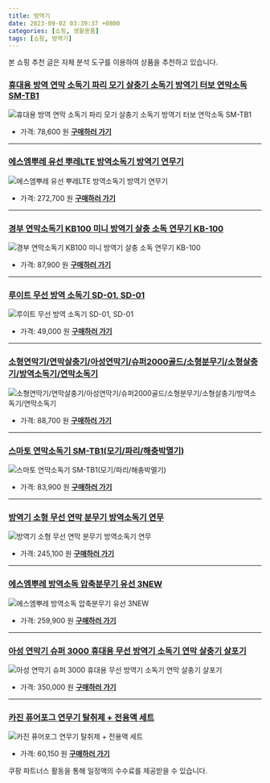 ```yaml
---
title: 방역기
date: 2023-09-02 03:39:37 +0800
categories: [쇼핑, 생활용품]
tags: [쇼핑, 방역기]
---
```

본 쇼핑 추천 글은 자체 분석 도구를 이용하여 상품을 추천하고 있습니다.
### [휴대용 방역 연막 소독기 파리 모기 살충기 소독기 방역기 터보 연막소독 SM-TB1](https://link.coupang.com/re/AFFSDP?lptag=AF1030537&pageKey=6215244621&itemId=12409344303&vendorItemId=86254586849&traceid=V0-153-c9d6f9dac84055f0&requestid=20230907033937207241335913&token=31850C%7CMIXED)
![휴대용 방역 연막 소독기 파리 모기 살충기 소독기 방역기 터보 연막소독 SM-TB1](https://ads-partners.coupang.com/image1/8KJSISq1lLuAwOaM8F7EsYk2Y_5lxZlmVLJm2l6ecfaRARS4W3aVs9KrVpqnGLz0_6AomqRh5S3LH4C0ImlttZ1ebA3iiZ9waLMNVSZ9lTsbHuzRkUbFERiHJRujI41viMt3iZcJmPNbK4eLuhVWUj0_TmM_8ibziZP2y1FtyKg8R6KD9ZDM0xSdBYID_G5JVhCQPxRTaf5gZUe_USTZyvq9mlS2ljKy1Y4TjuUc_JJ0dHoFzlUZYj_Pe_q-Uwa9MLMZMUnbtkLxPNLmdsYsIEGwcqRSddQVhje_0OHssPzy)
- 가격: 78,600 원
[**구매하러 가기**](https://link.coupang.com/re/AFFSDP?lptag=AF1030537&pageKey=6215244621&itemId=12409344303&vendorItemId=86254586849&traceid=V0-153-c9d6f9dac84055f0&requestid=20230907033937207241335913&token=31850C%7CMIXED)
---
### [에스엠뿌레 유선 뿌레LTE 방역소독기 방역기 연무기](https://link.coupang.com/re/AFFSDP?lptag=AF1030537&pageKey=5222767060&itemId=7332310726&vendorItemId=70180912604&traceid=V0-153-07ca7563b6506c08&requestid=20230907033937207241335913&token=31850C%7CMIXED)
![에스엠뿌레 유선 뿌레LTE 방역소독기 방역기 연무기](https://ads-partners.coupang.com/image1/cTiHjOpovoLou4Zocbkj15sPqz43upUBMBsyaewlfO77dWWHkwEFH7DljssUgIf-YZfnN_yKP3qoVJSykZkrMbAMuUzHMuIIcPF_KtEIFNPg_Br1nDesLZOLKZAd7CQjUvJrXMfonakeP-HNdltJ1YrfK979im48W4MS_D8gzXq_nOnuGNdT07tsMCEUCHtuy_l4vtTr45vZATC4CuGUp4QiWpkVLS_OhAU1llFxWS4leQbgoYH-pXZa5uU3O0zCK2X2VhndTT6ddxqqRpKxXSqreLXxFVaIpSJX6j9IRnpW)
- 가격: 272,700 원
[**구매하러 가기**](https://link.coupang.com/re/AFFSDP?lptag=AF1030537&pageKey=5222767060&itemId=7332310726&vendorItemId=70180912604&traceid=V0-153-07ca7563b6506c08&requestid=20230907033937207241335913&token=31850C%7CMIXED)
---
### [경부 연막소독기 KB100 미니 방역기 살충 소독 연무기 KB-100](https://link.coupang.com/re/AFFSDP?lptag=AF1030537&pageKey=6715939774&itemId=15607695552&vendorItemId=85846918049&traceid=V0-153-7c4beac3c50e94b7&requestid=20230907033937207241335913&token=31850C%7CMIXED)
![경부 연막소독기 KB100 미니 방역기 살충 소독 연무기 KB-100](https://ads-partners.coupang.com/image1/JF2xylw4tcwEicJzJBHAvbDwKjc90r_ou_O-htGkDqOdWkMjTleH_f3ShBWLzYbtEabsIm8XI6xfcja4rmHQZOv9vDGcB3aAnzxTVg190x26WpoCvCAZg0zF_xEGuvTfHGTZ6q-sEl_ZtfMDS-OqYBdqulxu9o5Pmae8BUvPxoQnFjdwCHb-tE9l4yuz-NblN3x8NXDLTa-Z8yX0kur360HZHFf_eCjuhQC6xRTT6rdFzL9FotDZmlJpQSIbZP0rbPs7i8-Pg7m6VRgUar206uvnkzFaEQ4AwpZDgQeLl6ft)
- 가격: 87,900 원
[**구매하러 가기**](https://link.coupang.com/re/AFFSDP?lptag=AF1030537&pageKey=6715939774&itemId=15607695552&vendorItemId=85846918049&traceid=V0-153-7c4beac3c50e94b7&requestid=20230907033937207241335913&token=31850C%7CMIXED)
---
### [루이트 무선 방역 소독기 SD-01, SD-01](https://link.coupang.com/re/AFFSDP?lptag=AF1030537&pageKey=6098268577&itemId=11410642930&vendorItemId=78686566064&traceid=V0-153-631bee4c500e2cfb&clickBeacon=V%2Bbil%2FWwIMDa03AJY1QZKKDHL9cpCNJH68nSUm82WskmyHodsOL2mXk5scV8HI5H%2BW7DR1j%2FuGkn4%2BEVDnC2scvTfLvpPyO4MjkZfpovm0InYsYLGIH1mZtgmCZlzxHeJ7T56Dwbe5PVVO8fGRLzrBqyNrAPnwHERi1rNX6XRcSNuDZbH6KS%2BoNyA4E1mVqWlbrg%2B86vrnb%2FwWkTi9QfodsYcx6ci6E4tfrA82JndrtHo4%2FMbx%2FXuJqgUhVHlCjvtAAe4%2FN1dm68jNAgNOIqHwweSDI08bshz%2BRllJOrrMlDB9zFjQkOT%2Fmil9ZjtbUr3pTodAy4GuE5OQ%2Bmd06%2BrwOZP2YFiWNM%2FMrcq6HbnNKPuIwhYE6tZamqqQLjp9bUp2r3z44UcBmKYxehxIvVpRh%2FA2Em4R%2FODQiv6eVtcC1lzv4wgQxoeUf%2FMxQ4YvxYw0YOy9sHrKBIicoMZfB0cHkiYNoG3TzQin1qJNSHr1%2B3au%2FJMYRWpiyjwEy3SwHxFQhRtOttm7Ily%2Fl6absAbbBcnojvaVREhk1752UmDAKE51q1EbmL0cMYi8FRJ1RKr%2Ffa0tSEYDOY9Z9jHzwzRPX2w6SGsq8rHQn8eE3x2JXrnvcwsM%2FlOV3Z6oGLi8jIpY6NR3l2Hz0sqqNkJhix94XQH%2BsaWf1ZDfwossapmCGAj4wIxiPFVPQ7xB7EIwT%2BAnighyM8l%2FYf1jJYf5DrPydQcz0EHnurQfykCsVSPV%2BT4hE9dOhhk7mvLdnPucPuXTMd11zb0k6a5PSrwrxR4WJqk4QxA3L%2BZE%2BZ4z4uoNQNUyQ8ytjoDb49ZDh2MmKH7pBu9gErBXqe42qjtFbDnMladxPSpWJ00B7gX3nIvc4%3D&requestid=20230907033937207241335913&token=31850C%7CMIXED)
![루이트 무선 방역 소독기 SD-01, SD-01](https://ads-partners.coupang.com/image1/_SYcPbdp6cntncqf_cszE0TCj7QdDmIENlhGqV6gXqe2Ra7M8mgfxcWpFZK__VHf_wahHBF8PdlyozH_YA4vl2sv-qEL0Dfbk_wLC-zL4Q6DpnB7mRoH_bc16Tpig0dRELsVQiatG9GgpctNg7FgTVb4xI0g91_YDVOPlj3IbYLJFIp8Id4Beb9eiQHzY-IFAjO9CCnuxKni5IeRqxbPLnTUwZkWObVYc24rOhtU6ZK3pVjgXqrSoTBFIzD7LHUFJHw79O3hXusAArkdHYahaYQmNvvCcQ==)
- 가격: 49,000 원
[**구매하러 가기**](https://link.coupang.com/re/AFFSDP?lptag=AF1030537&pageKey=6098268577&itemId=11410642930&vendorItemId=78686566064&traceid=V0-153-631bee4c500e2cfb&clickBeacon=V%2Bbil%2FWwIMDa03AJY1QZKKDHL9cpCNJH68nSUm82WskmyHodsOL2mXk5scV8HI5H%2BW7DR1j%2FuGkn4%2BEVDnC2scvTfLvpPyO4MjkZfpovm0InYsYLGIH1mZtgmCZlzxHeJ7T56Dwbe5PVVO8fGRLzrBqyNrAPnwHERi1rNX6XRcSNuDZbH6KS%2BoNyA4E1mVqWlbrg%2B86vrnb%2FwWkTi9QfodsYcx6ci6E4tfrA82JndrtHo4%2FMbx%2FXuJqgUhVHlCjvtAAe4%2FN1dm68jNAgNOIqHwweSDI08bshz%2BRllJOrrMlDB9zFjQkOT%2Fmil9ZjtbUr3pTodAy4GuE5OQ%2Bmd06%2BrwOZP2YFiWNM%2FMrcq6HbnNKPuIwhYE6tZamqqQLjp9bUp2r3z44UcBmKYxehxIvVpRh%2FA2Em4R%2FODQiv6eVtcC1lzv4wgQxoeUf%2FMxQ4YvxYw0YOy9sHrKBIicoMZfB0cHkiYNoG3TzQin1qJNSHr1%2B3au%2FJMYRWpiyjwEy3SwHxFQhRtOttm7Ily%2Fl6absAbbBcnojvaVREhk1752UmDAKE51q1EbmL0cMYi8FRJ1RKr%2Ffa0tSEYDOY9Z9jHzwzRPX2w6SGsq8rHQn8eE3x2JXrnvcwsM%2FlOV3Z6oGLi8jIpY6NR3l2Hz0sqqNkJhix94XQH%2BsaWf1ZDfwossapmCGAj4wIxiPFVPQ7xB7EIwT%2BAnighyM8l%2FYf1jJYf5DrPydQcz0EHnurQfykCsVSPV%2BT4hE9dOhhk7mvLdnPucPuXTMd11zb0k6a5PSrwrxR4WJqk4QxA3L%2BZE%2BZ4z4uoNQNUyQ8ytjoDb49ZDh2MmKH7pBu9gErBXqe42qjtFbDnMladxPSpWJ00B7gX3nIvc4%3D&requestid=20230907033937207241335913&token=31850C%7CMIXED)
---
### [소형연막기/연막살충기/아성연막기/슈퍼2000골드/소형분무기/소형살충기/방역소독기/연막소독기](https://link.coupang.com/re/AFFSDP?lptag=AF1030537&pageKey=5620132532&itemId=9107961564&vendorItemId=4602983776&traceid=V0-153-6cbfece4ea271d72&requestid=20230907033937207241335913&token=31850C%7CMIXED)
![소형연막기/연막살충기/아성연막기/슈퍼2000골드/소형분무기/소형살충기/방역소독기/연막소독기](https://ads-partners.coupang.com/image1/zgTlPPqGjXj9UypazhYnZ2PLvDk9graJaQ0_h9glj-Np5o0fm-S8zHyUGO_WySJcwtzJ9vg0bJsT1CVm_-suTFOuOT4IgWFQnmI4h3sDzXZQXQFxpoI6sg65S6TcQrYhIn6wPHfbJU5xJQFl5cs6ki6i61nNHhdLoQasWGtgthN3jAJgTzDsQxVSfEplspLSJcA4f3lRBy8KoXxbIWRokTI2e3Pu11pD2NiaDo4mbyIjKgcWWIAW7fxRdierU1B4Z_EgnZERrCxL8gX5ZQfKJ9Yrhhu7_hB7T4tnNj9h)
- 가격: 88,700 원
[**구매하러 가기**](https://link.coupang.com/re/AFFSDP?lptag=AF1030537&pageKey=5620132532&itemId=9107961564&vendorItemId=4602983776&traceid=V0-153-6cbfece4ea271d72&requestid=20230907033937207241335913&token=31850C%7CMIXED)
---
### [스마토 연막소독기 SM-TB1(모기/파리/해충박멸기)](https://link.coupang.com/re/AFFSDP?lptag=AF1030537&pageKey=6460402692&itemId=14058161398&vendorItemId=75171810256&traceid=V0-153-040868c6f0c499da&requestid=20230907033937207241335913&token=31850C%7CMIXED)
![스마토 연막소독기 SM-TB1(모기/파리/해충박멸기)](https://ads-partners.coupang.com/image1/7NJlJPjd_oemUtMH7B_wknumrVvWe1adgaVwsVUyjKRuq2zfLAOA88ZX4stiFAY9aElLEwP_gP2AcFZJmaH_Cm_7TQutcLwS2oNbaI69zzkhmpwCzegqGBychKBwXGEGMovd-pyYmS6-4p6xhbhigsNa0Egb9q3iQoB4xXVj82ffNMdnMbZ71bquoAQgCsWGdo2gPDQ1s-udBEVKKrS6QDHVAnhsnB2Y8M2C6S21bMl1TZLf88mVGV-HoXEND0I07v8XvoFfTBQRD8hq8E31YCvs0DE21FlqhdbDfnTemH0=)
- 가격: 83,900 원
[**구매하러 가기**](https://link.coupang.com/re/AFFSDP?lptag=AF1030537&pageKey=6460402692&itemId=14058161398&vendorItemId=75171810256&traceid=V0-153-040868c6f0c499da&requestid=20230907033937207241335913&token=31850C%7CMIXED)
---
### [방역기 소형 무선 연막 분무기 방역소독기 연무](https://link.coupang.com/re/AFFSDP?lptag=AF1030537&pageKey=7353913572&itemId=18930343292&vendorItemId=86057179773&traceid=V0-153-5774b786de5c4e22&requestid=20230907033937207241335913&token=31850C%7CMIXED)
![방역기 소형 무선 연막 분무기 방역소독기 연무](https://ads-partners.coupang.com/image1/AVgWA8PvrmdCxMx_AcE6hHwcc3DbPH_2r9HMYNzEgEUkq323LkkAwSluH2CD1oy4tRMzg9IC5-yQUuSfmourzoT9frPDgIOQIBgxtcS5eDoxuPZlyIV_hzdJNVBL_uONJxTu1rfxuGPkXUyRXQa-vfzUJVZppd_xGG1uPUBwK7FOJXY72PMPjbBuXb_L0HuEDgqizK6Znzim7UUU1QopYcq9uJx5J3bhcthghm0ZAChpG4wCX1Ama_vx056AmtY8xAbOv7NztHfZqorCTh6sBx90V8LOTqp6YT0f08_8TQ==)
- 가격: 245,100 원
[**구매하러 가기**](https://link.coupang.com/re/AFFSDP?lptag=AF1030537&pageKey=7353913572&itemId=18930343292&vendorItemId=86057179773&traceid=V0-153-5774b786de5c4e22&requestid=20230907033937207241335913&token=31850C%7CMIXED)
---
### [에스엠뿌레 방역소독 압축분무기 유선 3NEW](https://link.coupang.com/re/AFFSDP?lptag=AF1030537&pageKey=5525107929&itemId=8653160531&vendorItemId=75940364418&traceid=V0-153-f9591cb989ba51b7&requestid=20230907033937207241335913&token=31850C%7CMIXED)
![에스엠뿌레 방역소독 압축분무기 유선 3NEW](https://ads-partners.coupang.com/image1/td_JfiKmKT-64-0DtYz2nICOh6y6qHAWsdysSNp80C2AhIVKosCR1i_pHW5mLxpClKOAgzYl0-mMUdeNwP3lOTtkSBvWKdYOUwHPzuNcioAwsZXCipeZyQEE5A2c9dWjuaKaCb93le8KDtjws2JGNBlZ3H5q5GgaNMBzZIAtvwV7D53l3nKU2R1gcXZUQUCqaTGGIx38jjs8T-7SzHX_7G4IzpUVS8HHiXfovuxf5xUkav0HEoEfBi7RM4rmZIrER91V5lEiDKFMysEzMnKfyD0=)
- 가격: 259,900 원
[**구매하러 가기**](https://link.coupang.com/re/AFFSDP?lptag=AF1030537&pageKey=5525107929&itemId=8653160531&vendorItemId=75940364418&traceid=V0-153-f9591cb989ba51b7&requestid=20230907033937207241335913&token=31850C%7CMIXED)
---
### [아성 연막기 슈퍼 3000 휴대용 무선 방역기 소독기 연막 살충기 살포기](https://link.coupang.com/re/AFFSDP?lptag=AF1030537&pageKey=6922340040&itemId=16721172173&vendorItemId=83903366326&traceid=V0-153-73fe3fb8c5e5c455&requestid=20230907033937207241335913&token=31850C%7CMIXED)
![아성 연막기 슈퍼 3000 휴대용 무선 방역기 소독기 연막 살충기 살포기](https://ads-partners.coupang.com/image1/cG6OqdYmjt4yLJ7ncIG52StIyleQ12eMePgrvoe1zqi0IBgLexNoL2x3LQUh8spHONx_nz5bvkujs6cxoHq76ZeClACf6oKgyuHTx-g8CPnG3UtIoFT7DWE0G9-3HL1b3cGdLGYkFzpgizF0oXd3R3DZd0wupd8jfNPrMMezH6e7aQNJPM4uFRpHk5m-LBdtCEUcD5jExRDcMxPJOxni_9d6VLb0DNkxUQa0F409MNeNxuHjpcsYBssWO2eBEdfYRLbJ5q33g3gjQMu6bmTpUDG-IrJho5cHxfp0vkH1VA==)
- 가격: 350,000 원
[**구매하러 가기**](https://link.coupang.com/re/AFFSDP?lptag=AF1030537&pageKey=6922340040&itemId=16721172173&vendorItemId=83903366326&traceid=V0-153-73fe3fb8c5e5c455&requestid=20230907033937207241335913&token=31850C%7CMIXED)
---
### [카진 퓨어포그 연무기 탈취제 + 전용액 세트](https://link.coupang.com/re/AFFSDP?lptag=AF1030537&pageKey=6269087743&itemId=12810508969&vendorItemId=70953051627&traceid=V0-153-d910a9f215ef3da4&requestid=20230907033937207241335913&token=31850C%7CMIXED)
![카진 퓨어포그 연무기 탈취제 + 전용액 세트](https://ads-partners.coupang.com/image1/YGAyPrCIJ4whjnraYNGwq5wgvnl5l2ALPn6ELWFQjv8_ai5PaJOkAi0dvEcVed5wihgNjuArpr64uRr5kRztk1_HNXySHGcjzlIpvcSP57rtCOhxXoPnbocoswrYIvEzFQSESEIveoClmrvE9N-EM1swRFfuxi2cwZMMKBYsYWI9co1hkTCYNQCLZe8h7YE3fbz0Yex7q5laYaJ4LaehhY2u2QULlEZy13CKmQbyUbgEZoFkLU0bCiYzm3JxtNhV5azgsLFPrFN_76mxcygwGLO5lePiwFgFPUdiX1A4JQ==)
- 가격: 60,150 원
[**구매하러 가기**](https://link.coupang.com/re/AFFSDP?lptag=AF1030537&pageKey=6269087743&itemId=12810508969&vendorItemId=70953051627&traceid=V0-153-d910a9f215ef3da4&requestid=20230907033937207241335913&token=31850C%7CMIXED)


쿠팡 파트너스 활동을 통해 일정액의 수수료를 제공받을 수 있습니다.
